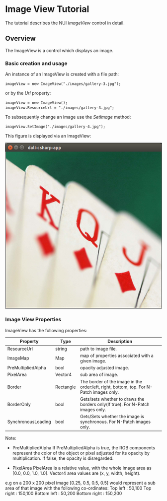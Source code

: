 # Image View Tutorial

The tutorial describes the NUI _ImageView_ control in detail.

## Overview

The ImageView is a control which displays an image.  

### Basic creation and usage

An instance of an ImageView is created with a file path: 

~~~{.cs}
imageView = new ImageView("./images/gallery-3.jpg");
~~~

or by the _Url_ property:

~~~{.cs}
imageView = new ImageView();
imageView.ResourceUrl = "./images/gallery-3.jpg";
~~~

To subsequently change an image use the _SetImage_ method:

~~~{.cs}
imageView.SetImage("./images/gallery-4.jpg");
~~~

This figure is displayed via an ImageView:

![ ](./Images/ImageView.png) 

### Image View Properties

ImageView has the following properties:

| Property  | Type | Description |
| ------------ | ------------ | ------------ |
| ResourceUrl | string  | path to image file. |
| ImageMap | Map | map of properties associated with a given image. |
| PreMultipliedAlpha | bool | opacity adjusted image. |
| PixelArea | Vector4 | sub area of image. |
| Border | Rectangle | The border of the image in the order:left, right, bottom, top. For N-Patch images only. |
| BorderOnly | bool | Gets/sets whether to draws the borders only(If true). For N-Patch images only. |
| SynchronousLoading | bool | Gets/Sets whether the image is synchronous. For N-Patch images only. |

Note:

+ PreMultipliedAlpha
If PreMultipliedAlpha is true, the RGB components represent the color of the object or pixel adjusted for its opacity
by multiplication. If false, the opacity is disregarded.

+ PixelArea
PixelArea is a relative value, with the whole image area as [0.0, 0.0, 1.0, 1.0].
Vector4 area values are (x, y, width, height).

e.g on a 200 x 200 pixel image [0.25, 0.5, 0.5, 0.5] would represent a sub area
of that image with the following co-ordinates:
Top left     : 50,100
Top right    : 150,100
Bottom left  : 50,200 
Bottom right : 150,200

